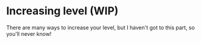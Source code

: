 # Increasing level (WIP)

There are many ways to increase your level, but I haven't got to this part, so you'll never know!
